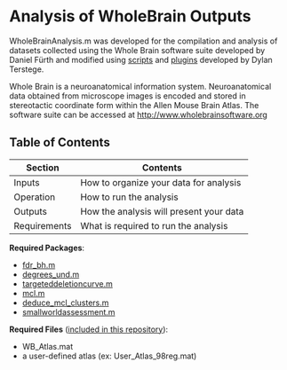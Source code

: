 Analysis of WholeBrain Outputs
==============================

WholeBrainAnalysis.m was developed for the compilation and analysis of datasets collected using the Whole Brain software suite developed by Daniel Fürth and modified using [scripts](https://github.com/dterstege/PublicationRepo/tree/main/Terstege2022A/WholeBrain/R) and [plugins](https://github.com/dterstege/CavalieriPointMask) developed by Dylan Terstege.

Whole Brain is a neuroanatomical information system.  Neuroanatomical data obtained from microscope images is encoded and stored in stereotactic coordinate form within the Allen Mouse Brain Atlas. The software suite can be accessed at http://www.wholebrainsoftware.org

## Table of Contents

| Section  | Contents |
| ------------- | ------------- |
| Inputs | How to organize your data for analysis |
| Operation | How to run the analysis |
| Outputs | How the analysis will present your data |
| Requirements | What is required to run the analysis |

**Required Packages**:

- [fdr_bh.m](https://www.mathworks.com/matlabcentral/fileexchange/27418-fdr_bh)
- [degrees_und.m](https://sites.google.com/site/bctnet/)
- [targeteddeletioncurve.m](https://github.com/dterstege/TargetedNodeDeletionToolbox)
- [mcl.m](https://github.com/AndrasHartmann/MMCL)
- [deduce_mcl_clusters.m](https://github.com/AndrasHartmann/MMCL)
- [smallworldassessment.m](https://github.com/dterstege/SmallWorldAssessment)

**Required Files** ([included in this repository](https://github.com/dterstege/PublicationRepo/tree/main/Terstege2022A/WholeBrain/MATLAB/Atlases)):

- WB_Atlas.mat
- a user-defined atlas (ex: User_Atlas_98reg.mat)
